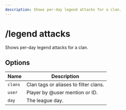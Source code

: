 ```yaml
---
description: Shows per-day legend attacks for a clan.
---
```


# /legend attacks

Shows per-day legend attacks for a clan.

## Options

| Name | Description |
|------|-------------|
| `clans` | Clan tags or aliases to filter clans. |
| `user` | Player by @user mention or ID. |
| `day` | The league day. |

